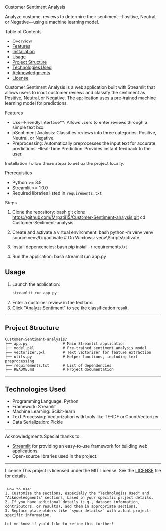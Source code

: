 Customer Sentiment Analysis

Analyze customer reviews to determine their sentiment—Positive, Neutral, or Negative—using a machine learning model.

 Table of Contents

- [Overview](#overview)
- [Features](#features)
- [Installation](#installation)
- [Usage](#usage)
- [Project Structure](#project-structure)
- [Technologies Used](#technologies-used)
- [Acknowledgments](#acknowledgments)
- [License](#license)

Customer Sentiment Analysis is a web application built with Streamlit that allows users to input customer reviews and classify the sentiment as Positive, Neutral, or Negative. The application uses a pre-trained machine learning model for predictions.

 Features

- User-Friendly Interface**: Allows users to enter reviews through a simple text box.
- pSentiment Analysis: Classifies reviews into three categories: Positive, Neutral, or Negative.
- Preprocessing: Automatically preprocesses the input text for accurate predictions.
-Real-Time Prediction: Provides instant feedback to the user.


Installation
Follow these steps to set up the project locally:

 Prerequisites
- Python >= 3.8
- Streamlit >= 1.0.0
- Required libraries listed in `requirements.txt`

Steps
1. Clone the repository:
    bash
   git clone https://github.com/Mrpatil15/Customer-Sentiment-analysis.git
   cd Customer-Sentiment-analysis
   
2. Create and activate a virtual environment:
    bash
   python -m venv venv
   source venv/bin/activate  # On Windows: venv\Scripts\activate
   
3. Install dependencies:
   bash
   pip install -r requirements.txt
   
4. Run the application:
   bash
   streamlit run app.py
   



## Usage
1. Launch the application:
   ```bash
   streamlit run app.py
   
2. Enter a customer review in the text box.
3. Click "Analyze Sentiment" to see the classification result.

---

## Project Structure
```plaintext
Customer-Sentiment-analysis/
├── app.py                # Main Streamlit application
├── model.pkl             # Pre-trained sentiment analysis model
├── vectorizer.pkl        # Text vectorizer for feature extraction
├── utils.py              # Helper functions, including text preprocessing
├── requirements.txt      # List of dependencies
├── README.md             # Project documentation
```

---

## Technologies Used
- Programming Language: Python
- Framework: Streamlit
- Machine Learning: Scikit-learn
- Text Processing: Vectorization with tools like TF-IDF or CountVectorizer
- Data Serialization: Pickle

---

 Acknowledgments
Special thanks to:
- [Streamlit](https://streamlit.io/) for providing an easy-to-use framework for building web applications.
- Open-source libraries used in the project.

---

 License
This project is licensed under the MIT License. See the [LICENSE](LICENSE) file for details.
```

 How to Use:
1. Customize the sections, especially the "Technologies Used" and "Acknowledgments" sections, based on your specific project details.
2. If you have additional details (e.g., dataset information, contributors, or results), add them in appropriate sections.
3. Replace placeholders like `<your details>` with actual project-specific information.

Let me know if you'd like to refine this further!